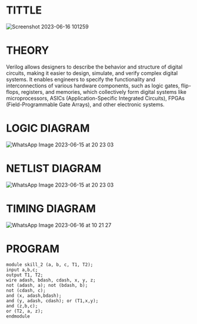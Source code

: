 # TITTLE
![Screenshot 2023-06-16 101259](https://github.com/chaitanya18c/Simulation-project--Digital-Electronics/assets/119392724/0fddea55-8e86-47ad-a3ed-1551458b7835)

# THEORY
Verilog allows designers to describe the behavior and structure of digital circuits, 
making it easier to design,
simulate, and verify complex digital systems.
It enables engineers to specify the functionality and interconnections of various hardware components, 
such as logic gates, flip-flops, registers, and memories, which collectively form digital systems like microprocessors, ASICs (Application-Specific Integrated Circuits), FPGAs (Field-Programmable Gate Arrays), and other electronic systems.

# LOGIC DIAGRAM
![WhatsApp Image 2023-06-15 at 20 23 03](https://github.com/chaitanya18c/Simulation-project--Digital-Electronics/assets/119392724/0ab188c9-2088-4e02-80a0-c23d5609bb8c)

# NETLIST DIAGRAM
![WhatsApp Image 2023-06-15 at 20 23 03](https://github.com/chaitanya18c/Simulation-project--Digital-Electronics/assets/119392724/5b7f5753-117b-4e19-bd53-5a21337f7db8)

# TIMING DIAGRAM
![WhatsApp Image 2023-06-16 at 10 21 27](https://github.com/chaitanya18c/Simulation-project--Digital-Electronics/assets/119392724/5ee3bfbd-8c34-4670-a90e-966790e5270e)


# PROGRAM
```
module skill_2 (a, b, c, T1, T2);
input a,b,c;
output T1, T2;
wire adash, bdash, cdash, x, y, z;
not (adash, a); not (bdash, b);
not (cdash, c);
and (x, adash,bdash);
and (y, adash, cdash); or (T1,x,y);
and (z,b,c);
or (T2, a, z);
endmodule
```

